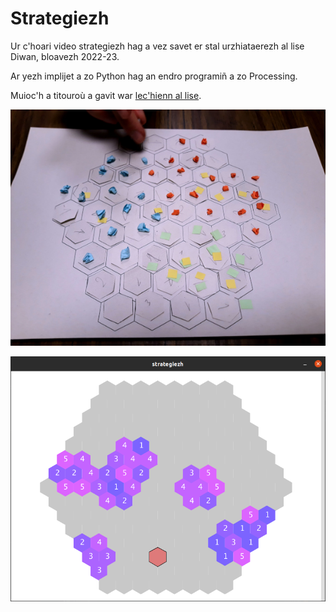 # Strategiezh
Ur c'hoari video strategiezh hag a vez savet er stal urzhiataerezh al lise Diwan, bloavezh 2022-23.

Ar yezh implijet a zo Python hag an endro programiñ a zo Processing.

Muioc'h a titouroù a gavit war [lec'hienn al lise](https://lisediwankaraez.bzh/fablab/ur-choari-strategiezh/).

![C'hoari paper](skeudennou/20230104_165637.jpg)

![prototip1](skeudennou/20230208.png)
